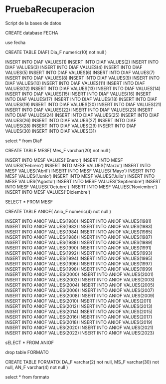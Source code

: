# PruebaRecuperacion

Script de la bases de datos


CREATE database FECHA

use fecha

CREATE TABLE DIAF(
Dia_F numeric(10) not null
)

INSERT INTO DIAF VALUES(1)
INSERT INTO DIAF VALUES(2)
INSERT INTO DIAF VALUES(3)
INSERT INTO DIAF VALUES(4)
INSERT INTO DIAF VALUES(5)
INSERT INTO DIAF VALUES(6)
INSERT INTO DIAF VALUES(7)
INSERT INTO DIAF VALUES(8)
INSERT INTO DIAF VALUES(9)
INSERT INTO DIAF VALUES(10)
INSERT INTO DIAF VALUES(11)
INSERT INTO DIAF VALUES(12)
INSERT INTO DIAF VALUES(13)
INSERT INTO DIAF VALUES(14)
INSERT INTO DIAF VALUES(15)
INSERT INTO DIAF VALUES(16)
INSERT INTO DIAF VALUES(17)
INSERT INTO DIAF VALUES(18)
INSERT INTO DIAF VALUES(19)
INSERT INTO DIAF VALUES(20)
INSERT INTO DIAF VALUES(21)
INSERT INTO DIAF VALUES(22)
INSERT INTO DIAF VALUES(23)
INSERT INTO DIAF VALUES(24)
INSERT INTO DIAF VALUES(25)
INSERT INTO DIAF VALUES(26)
INSERT INTO DIAF VALUES(27)
INSERT INTO DIAF VALUES(28)
INSERT INTO DIAF VALUES(29)
INSERT INTO DIAF VALUES(30)
INSERT INTO DIAF VALUES(31)

select * from DiaF

CREATE TABLE MESF(
Mes_F varchar(20) not null
)

INSERT INTO MESF VALUES('Enero')
INSERT INTO MESF VALUES('Febrero')
INSERT INTO MESF VALUES('Marzo')
INSERT INTO MESF VALUES('Abril')
INSERT INTO MESF VALUES('Mayo')
INSERT INTO MESF VALUES('Junio')
INSERT INTO MESF VALUES('Julio')
INSERT INTO MESF VALUES('Agosto')
INSERT INTO MESF VALUES('Septiembre')
INSERT INTO MESF VALUES('Octubre')
INSERT INTO MESF VALUES('Noviembre')
INSERT INTO MESF VALUES('Diciembre')

SELECT * FROM MESF

CREATE TABLE ANIOF(
Anio_F numeric(4) not null
)

INSERT INTO ANIOF VALUES(1980)
INSERT INTO ANIOF VALUES(1981)
INSERT INTO ANIOF VALUES(1982)
INSERT INTO ANIOF VALUES(1983)
INSERT INTO ANIOF VALUES(1984)
INSERT INTO ANIOF VALUES(1985)
INSERT INTO ANIOF VALUES(1986)
INSERT INTO ANIOF VALUES(1987)
INSERT INTO ANIOF VALUES(1988)
INSERT INTO ANIOF VALUES(1989)
INSERT INTO ANIOF VALUES(1990)
INSERT INTO ANIOF VALUES(1991)
INSERT INTO ANIOF VALUES(1992)
INSERT INTO ANIOF VALUES(1993)
INSERT INTO ANIOF VALUES(1994)
INSERT INTO ANIOF VALUES(1995)
INSERT INTO ANIOF VALUES(1996)
INSERT INTO ANIOF VALUES(1997)
INSERT INTO ANIOF VALUES(1998)
INSERT INTO ANIOF VALUES(1999)
INSERT INTO ANIOF VALUES(2000)
INSERT INTO ANIOF VALUES(2001)
INSERT INTO ANIOF VALUES(2002)
INSERT INTO ANIOF VALUES(2003)
INSERT INTO ANIOF VALUES(2004)
INSERT INTO ANIOF VALUES(2005)
INSERT INTO ANIOF VALUES(2006)
INSERT INTO ANIOF VALUES(2007)
INSERT INTO ANIOF VALUES(2008)
INSERT INTO ANIOF VALUES(2009)
INSERT INTO ANIOF VALUES(2010)
INSERT INTO ANIOF VALUES(2011)
INSERT INTO ANIOF VALUES(2012)
INSERT INTO ANIOF VALUES(2013)
INSERT INTO ANIOF VALUES(2014)
INSERT INTO ANIOF VALUES(2015)
INSERT INTO ANIOF VALUES(2016)
INSERT INTO ANIOF VALUES(2017)
INSERT INTO ANIOF VALUES(2018)
INSERT INTO ANIOF VALUES(2019)
INSERT INTO ANIOF VALUES(2020)
INSERT INTO ANIOF VALUES(2021)
INSERT INTO ANIOF VALUES(2022)
INSERT INTO ANIOF VALUES(2023)

sELECT * FROM ANIOF

drop table FORMATO

CREATE TABLE FORMATO(
DA_F varchar(2) not null,
MS_F varchar(30) not null,
AN_F varchar(4) not null
)

select * from formato











